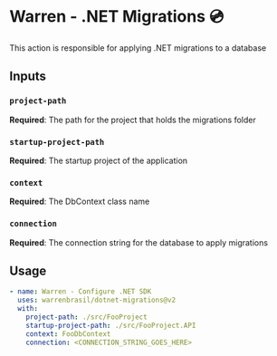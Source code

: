 # Warren - .NET Migrations :cd:

This action is responsible for applying .NET migrations to a database

## Inputs

### `project-path`

**Required**: The path for the project that holds the migrations folder

### `startup-project-path`

**Required**: The startup project of the application

### `context`

**Required**: The DbContext class name

### `connection`

**Required**: The connection string for the database to apply migrations

## Usage

```yml
- name: Warren - Configure .NET SDK
  uses: warrenbrasil/dotnet-migrations@v2
  with:
    project-path: ./src/FooProject
    startup-project-path: ./src/FooProject.API
    context: FooDbContext
    connection: <CONNECTION_STRING_GOES_HERE>
```
